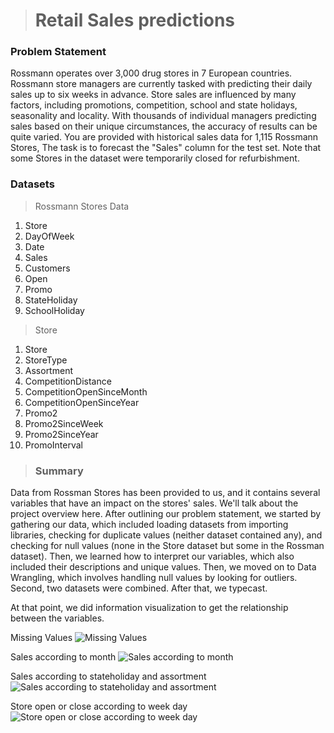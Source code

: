 > #  Retail Sales predictions
### Problem Statement
Rossmann operates over 3,000 drug stores in 7 European countries. Rossmann store managers are currently tasked with predicting their daily sales up to six weeks in advance. Store sales are influenced by many factors, including promotions, competition, school and state holidays, seasonality and locality. With thousands of individual managers predicting sales based on their unique circumstances, the accuracy of results can be quite varied. You are provided with historical sales data for 1,115 Rossmann Stores, The task is to forecast the "Sales" column for the test set. Note that some Stores in the dataset were temporarily closed for refurbishment.

### Datasets 
> Rossmann Stores Data
  1. Store
  2. DayOfWeek
  3. Date
  4. Sales
  5. Customers
  6. Open
  7. Promo
  8. StateHoliday
  9. SchoolHoliday

> Store
  1. Store
  2. StoreType
  3. Assortment
  4. CompetitionDistance
  5. CompetitionOpenSinceMonth
  6. CompetitionOpenSinceYear
  7. Promo2
  8. Promo2SinceWeek
  9. Promo2SinceYear
  10. PromoInterval 

> ### Summary
   Data from Rossman Stores has been provided to us, and it contains several variables that have an impact on the stores' sales. We'll talk about the project overview here.
   After outlining our problem statement, we started by gathering our data, which included loading datasets from importing libraries, checking for duplicate values (neither dataset contained any), and checking 
   for null values (none in the Store dataset but some in the Rossman dataset). Then, we learned how to interpret our variables, which also included their descriptions and unique values. Then, we moved on to Data 
   Wrangling, which involves handling null values by looking for outliers. Second, two datasets were combined. After that, we typecast.

At that point, we did information visualization to get the relationship between the variables.

Missing Values
  ![Missing Values](https://github.com/deepakkush02/Yes-Bank-Stock-Closing-Price-Prediction/blob/main/Missing%20Values%20.png)

Sales according to month
  ![Sales according to month](https://github.com/deepakkush02/Yes-Bank-Stock-Closing-Price-Prediction/blob/main/Sales%20According%20To%20Month.png)

Sales according to stateholiday and assortment
  ![Sales according to stateholiday and assortment](https://github.com/deepakkush02/Yes-Bank-Stock-Closing-Price-Prediction/blob/main/Sales%20according%20to%20stateholiday%20and%20assortment.png)

Store open or close according to week day
  ![Store open or close according to week day](https://github.com/deepakkush02/Yes-Bank-Stock-Closing-Price-Prediction/blob/main/Store%20open%20or%20close%20according%20to%20week%20day.png)
